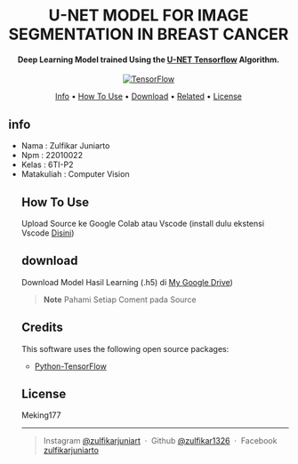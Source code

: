 <h1 align="center">
  U-NET MODEL FOR IMAGE SEGMENTATION IN BREAST CANCER
  <br>
</h1>

<h4 align="center">Deep Learning Model trained Using the <a href="#" target="_blank">U-NET Tensorflow</a> Algorithm.</h4>

<p align="center">
  <a href="[![PyPI version](https://badge.fury.io/py/tensorflow.svg)](https://badge.fury.io/py/tensorflow)">
    <img src="https://badge.fury.io/py/tensorflow.svg"
         alt="TensorFlow">

<p align="center">
  <a href="#info">Info</a> •
  <a href="#how-to-use">How To Use</a> •
  <a href="#download">Download</a> •
  <a href="#related">Related</a> •
  <a href="#license">License</a>
</p>

##  info
<ul>
  <li>Nama       : Zulfikar Juniarto</li>
  <li>Npm        : 22010022</li>
  <li>Kelas      : 6TI-P2</li>
  <li>Matakuliah : Computer Vision</li>
</ol>

## How To Use

Upload Source ke Google Colab atau Vscode (install dulu ekstensi Vscode <a href="https://www.vsixhub.com/go.php?post_id=968&app_id=5e8803a2-3dc8-42b3-9c5f-ea9d37828c03&s=v5nkKSiTPpb0k&link=vscode%3Aextension%2FGoogleCloudTools.cloudcode"> Disini</a>)

## download

Download Model Hasil Learning (.h5) di <a href="https://drive.google.com/file/d/154aLvP6KikNC_aQGwq2MTtdFuqOALVqG/view?usp=sharing">My Google Drive</a>)

> **Note**
> Pahami Setiap Coment pada Source

## Credits

This software uses the following open source packages:

- [Python-TensorFlow]((https://nodejs.org/))
  


## License

Meking177

---

> Instagram [@zulfikarjuniart](https://www.instagram.com/zulfikarjuniarto/) &nbsp;&middot;&nbsp;
> Github [@zulfikar1326](https://github.com/zulfikar1326) &nbsp;&middot;&nbsp;
> Facebook [zulfikarjuniarto](https://www.facebook.com/zulfikarjuniarto.zulfi)

